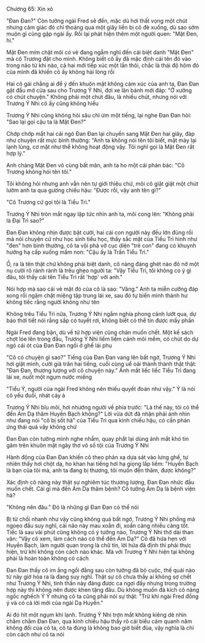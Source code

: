 




Chương 65: Xin xỏ

"Đan Đan?" Còn tưởng ngài Fred sẽ đến, mặc dù hơi thất vọng một chút nhưng cảm giác đó chỉ thoáng qua một giây liền bị cô đè xuống, dù sao sớm muộn gì cũng gặp ngài ấy. Rồi lại phát hiện thêm một người quen: "Mặt Đen, hi."

Mặt Đen mím chặt môi có vẻ đang ngẫm nghĩ đến cái biệt danh "Mặt Đen" mà cô Trương đặt cho mình. Không biết cô ấy đã mặc định cái tên đó vào trong não từ khi nào, cả hai mới tiếp xúc một lần thôi, chắc là thái độ hôm đó của mình đã khiến cô ấy không hài lòng rồi

Hai cô gái chẳng ai để ý đến khuôn mặt không cảm xúc của anh ta, Đan Đan gật đầu mở cửa sau cho Trương Ý Nhi, đợi xe lăn bánh mới đáp: "Ở xưởng có chút chuyện." Không phải một chút đâu, là nhiều chút, nhưng nói với Trương Ý Nhi cô ấy cũng không hiểu

Trương Ý Nhi cũng không hỏi sâu chỉ ừm một tiếng, lại nghe Đan Đan hỏi: "Sao lại gọi cậu ta là Mặt Đen?"

Chớp chớp mắt hai cái ngó Đan Đan lại chuyển sang Mặt Đen hai giây, đáp như chuyện rất mực bình thường: "Anh ta không nói tên tôi biết, mặt mày lại lạnh lùng, cơ mặt như thể không hoạt động vậy. Tôi nghĩ gọi là Mặt Đen rất hợp lý."


Anh chàng Mặt Đen vô cùng bất mãn, anh ta ho một cái phản bác: "Cô Trương không hỏi tên tôi."

Tôi không hỏi nhưng anh vẫn nên tự giới thiệu chứ, môi cô giật giật một chút lườm anh ta qua gương chiếu hậu: "Được rồi, vậy anh tên gì?"

"Cô Trương cứ gọi tôi là Tiểu Trì."

Trương Ý Nhi tròn mắt ngay lập tức nhìn anh ta, môi cong lên: "Không phải là Đại Trì sao?"

Đan Đan không nhịn được bật cười, hai cái con người này đều lớn đùng rồi mà nói chuyện cứ như học sinh tiểu học, thấy sắc mặt của Tiểu Trì hình như "đen" hơn bình thường, cô ta vội phá vỡ cục diện "trẻ con" đang có khuynh hướng hạ cấp xuống mầm non: "Cậu ấy là Trần Tiểu Trì."

Ồ, ra là tên thật chứ không phải biệt danh, cô nàng đáng ghét nào đó nở một nụ cười rõ rành rành là trêu ghẹo người ta: "Vậy Tiểu Trì, tôi không có ý gì đâu, tôi thấy cái tên Tiểu Trì rất 'hợp' với anh."

Nói hợp mà sao cái vẻ mặt đó của cô là sao: "Vâng." Anh ta miễn cưỡng đáp xong rồi ngậm chặt miệng tập trung lái xe, sau đó tự biến mình thành hư không tiếc rằng người không như tên


Không trêu Tiểu Trì nữa, Trương Ý Nhi ngắm nghía phong cảnh lướt qua, dự báo thời tiết nói rằng sắp có tuyết rơi, không biết có thể tin được mấy phần

Ngài Fred đang bận, dù về tứ hợp viện cũng chán muốn chết. Một kế sách chợt lóe lên trong đầu, Trương Ý Nhi liếm liếm cánh môi mềm, có chút do dự ngó cái ót của Đan Đan ngồi ở ghế lái phụ

"Cô có chuyện gì sao?" Tiếng của Đan Đan vang lên bất ngờ, Trương Ý Nhi hơi giật mình, cười giả trân hai tiếng, cuối cùng uể oải thành thành thật thật: "Đan Đan, thương lượng với cô chuyện này." Ánh mắt liếc liếc Tiểu Trì đang lái xe, nuốt một ngụm nước miếng

"Tiểu Ý, người của ngài Fred không nên thiếu quyết đoán như vậy." Ý là nói cô yếu đuối, nhát cáy à

Trương Ý Nhi bĩu môi, hơi nhướng người về phía trước: "Là thế này, tôi có thể đến Ám Dạ thăm Huyền Bạch không?" Lời vừa dứt đã nhận phải ánh nhìn như đang nói "cô bị sốt hả" của Tiểu Trì qua kính chiếu hậu, có cần phản ứng thái quá vậy không chứ

Đan Đan còn tưởng mình nghe nhầm, quay phắt lại dùng ánh mắt khó tin găm trên khuôn mặt ngây thơ vô số tội của Trương Ý Nhi

Hành động của Đan Đan khiến cô theo phản xạ dựa sát vào lưng ghế, tự nhiên thấy hơi chột dạ, ho khan hai tiếng hơi hạ giọng lấp liếm: "Huyền Bạch là bạn của tôi mà, anh ta đang bị thương, tôi muốn đến thăm, được không?"

Xác định cô nàng này thật sự nghiêm túc thương lượng, Đan Đan nhức đầu muốn chết. Cái gì mà đến Ám Dạ thăm bệnh? Cô tưởng Ám Dạ là bệnh viện hả?

"Không nên đâu." Đó là những gì Đan Đan có thể nói

Bị từ chối nhanh như vậy cũng không quá bất ngờ, Trương Ý Nhi phồng má ngoẹo đầu suy nghĩ, cái não này mau xoắn đi, xoắn càng nhiều càng tốt. Tiếc là sau vài phút cũng không có ý tưởng nào, Trương Ý Nhi thở dài than vãn: "Vậy cô xem, làm cách nào có thể đến Ám Dạ?" Cô đã hứa hẹn với Huyền Bạch, làm người quan trọng là chữ tín, lời hứa đã định thì phải thực hiện, trừ khi không còn cách nào khác. Mà với Trương Ý Nhi hiện tại không phải là hoàn toàn không có cách

Đan Đan thấy cô im ắng ngồi đằng sau còn tưởng đã bỏ cuộc, thế quái nào từ nãy giờ hóa ra là đang suy nghĩ. Thật sự cô chưa thấy ai không sợ chết như Trương Ý Nhi, tinh thần này đáng được ca ngợi đấy nhưng trong trường hợp này thì không nên được khen tặng đâu. Dù không muốn đả kích cô nàng ngốc nghếch Ý Ý nhưng cô ta cũng phải nói sự thật: "Trừ khi ngài Fred đồng ý và có cả lời mời của ngài Dạ Huyền."

Ai đó hít một ngụm khí lạnh. Trương Ý Nhi trợn mắt không kiêng dè nhìn chằm chằm Đan Đan, qua kính chiếu hậu thấy rõ cái biểu cảm quanh năm không đổi của cô ta, cô ta đúng là không bao giờ biết đùa, vậy nghĩa là chỉ còn cách như cô ta nói




